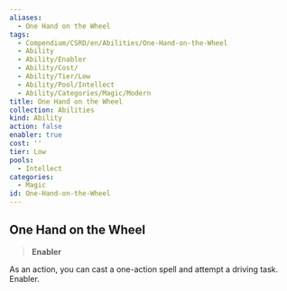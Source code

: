```yaml
---
aliases:
  - One Hand on the Wheel
tags:
  - Compendium/CSRD/en/Abilities/One-Hand-on-the-Wheel
  - Ability
  - Ability/Enabler
  - Ability/Cost/
  - Ability/Tier/Low
  - Ability/Pool/Intellect
  - Ability/Categories/Magic/Modern
title: One Hand on the Wheel
collection: Abilities
kind: Ability
action: false
enabler: true
cost: ''
tier: Low
pools:
  - Intellect
categories:
  - Magic
id: One-Hand-on-the-Wheel
---
```

## One Hand on the Wheel  
>**Enabler**    
As an action, you can cast a one-action spell and attempt a driving task. Enabler.  
  
